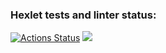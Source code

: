 ### Hexlet tests and linter status:
[![Actions Status](https://github.com/hex-learning/python-project-49/workflows/hexlet-check/badge.svg)](https://github.com/hex-learning/python-project-49/actions)
<a href="https://codeclimate.com/github/hex-learning/python-project-49/maintainability"><img src="https://api.codeclimate.com/v1/badges/c0fe1ccae73da372f239/maintainability" /></a>
